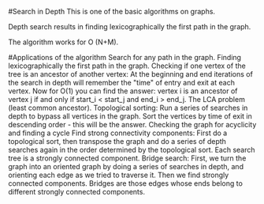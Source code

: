 #Search in Depth
This is one of the basic algorithms on graphs.

Depth search results in finding lexicographically the first path in the graph.

The algorithm works for O (N+M).

#Applications of the algorithm
Search for any path in the graph.
Finding lexicographically the first path in the graph.
Checking if one vertex of the tree is an ancestor of another vertex:
At the beginning and end iterations of the search in depth will remember the "time" of entry and exit at each vertex. Now for O(1) you can find the answer: vertex i is an ancestor of vertex j if and only if start_i < start_j and end_i > end_j.
The LCA problem (least common ancestor).
Topological sorting:
Run a series of searches in depth to bypass all vertices in the graph. Sort the vertices by time of exit in descending order - this will be the answer.
Checking the graph for acyclicity and finding a cycle
Find strong connectivity components:
First do a topological sort, then transpose the graph and do a series of depth searches again in the order determined by the topological sort. Each search tree is a strongly connected component.
Bridge search:
First, we turn the graph into an oriented graph by doing a series of searches in depth, and orienting each edge as we tried to traverse it. Then we find strongly connected components. Bridges are those edges whose ends belong to different strongly connected components.
